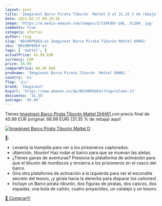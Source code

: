 ```yaml
---
layout: post
title: 'Imaginext Barco Pirata Tiburón  Mattel D al 31.35 % de rebaja'
date: 2021-02-17 09:19:18
image: 'https://m.media-amazon.com/images/I/518kOOr-pAL._SL200_.jpg'
comments: true
category: ofertas
author: ring
slug: 'B019RP6OE4-es Imaginext Barco Pirata Tiburón Mattel DHH61'
sku: 'B019RP6OE4-es'
tags: [ 'mattel', ]
actualPrice: 45.99 EUR
currency: EUR
price: 45.99
comparePrice: 66.99 EUR
prodname: 'Imaginext Barco Pirata Tiburón  Mattel DHH61 '
country: 'es'
flag: '🇪🇸'
brand: 'Imaginext'
buyurl: 'https://www.amazon.es/dp/B019RP6OE4/?tag=tolees-21'
descuento: '31.35'
average: '45.49'
---
```


Tienes [Imaginext Barco Pirata Tiburón  Mattel DHH61 ](https://www.amazon.es/dp/B019RP6OE4/?tag=tolees-21) con precio final de  45.99 EUR (original: 66.99 EUR) (31.35 %  de rebaja) aqui!

[![Imaginext Barco Pirata Tiburón  Mattel D](https://m.media-amazon.com/images/I/518kOOr-pAL._SL200_.jpg)](https://www.amazon.es/dp/B019RP6OE4/?tag=tolees-21)

🔎:

- Levanta la trampilla para ver a los prisioneros capturados.
- ¡Atención, tiburón! Haz rodar el barco para que se muevan las aletas.
- ¿Tienes ganas de aventuras? Presiona la plataforma de activación para que el tiburón dé mordiscos y encierra a los prisioneros en el casco del barco.
- Gira otra plataforma de activación a la izquierda para ver el escondite secreto del tesoro, ¡y gírala hacia la derecha para disparar los cañones!
- Incluye un Barco pirata-tiburón, dos figuras de piratas, dos cascos, dos espadas, una bola de cañón, cuatro proyectiles, un catalejo y un tesoro.

[🛒 Comprar!!!](https://www.amazon.es/dp/B019RP6OE4/?tag=tolees-21)
